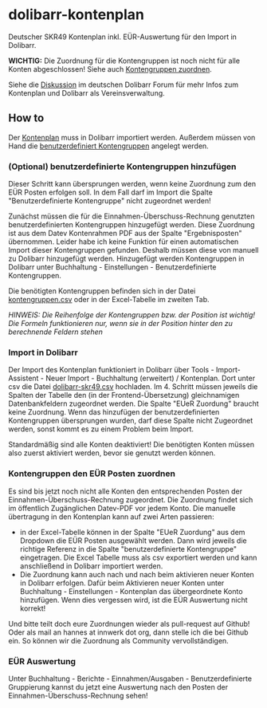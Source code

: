 # dolibarr-kontenplan

Deutscher SKR49 Kontenplan inkl. EÜR-Auswertung für den Import in Dolibarr.

**WICHTIG:** Die Zuordnung für die Kontengruppen ist noch nicht für alle Konten abgeschlossen! Siehe auch [Kontengruppen zuordnen](#kontengruppen-zuordnen).

Siehe die [Diskussion](https://forum.dolibarr.de/forum/t/dolibarr-als-vereinsverwaltung/6548) im deutschen Dolibarr Forum für mehr Infos zum Kontenplan und Dolibarr als Vereinsverwaltung.

## How to

Der [Kontenplan](dolibarr-skr49.csv) muss in Dolibarr importiert werden. Außerdem müssen von Hand die [benutzerdefiniert Kontengruppen](kontengruppen.csv) angelegt werden.

### (Optional) benutzerdefinierte Kontengruppen hinzufügen

Dieser Schritt kann übersprungen werden, wenn keine Zuordnung zum den EÜR Posten erfolgen soll. In dem Fall darf im Import die Spalte "Benutzerdefinierte Kontengruppe" nicht zugeordnet werden!

Zunächst müssen die für die Einnahmen-Überschuss-Rechnung genutzten benutzerdefinierten Kontengruppen hinzugefügt werden. Diese Zuordnung ist aus dem Datev Kontenrahmen PDF aus der Spalte "Ergebnisposten" übernommen. Leider habe ich keine Funktion für einen automatischen Import dieser Kontengruppen gefunden. Deshalb müssen diese von manuell zu Dolibarr hinzugefügt werden. Hinzugefügt werden Kontengruppen in Dolibarr unter Buchhaltung - Einstellungen - Benutzerdefinierte Kontengruppen.

Die benötigten Kontengruppen befinden sich in der Datei [kontengruppen.csv](kontengruppen.csv) oder in der Excel-Tabelle im zweiten Tab.

*HINWEIS: Die Reihenfolge der Kontengruppen bzw. der Position ist wichtig! Die Formeln funktionieren nur, wenn sie in der Position hinter den zu berechnende Feldern stehen*

### Import in Dolibarr

Der Import des Kontenplan funktioniert in Dolibarr über Tools - Import-Assistent - Neuer Import - Buchhaltung (erweitert) / Kontenplan. Dort unter csv die Datei [dolibarr-skr49.csv](dolibarr-skr49.csv) hochladen. Im 4. Schritt müssen jeweils die Spalten der Tabelle den (in der Frontend-Übersetzung) gleichnamigen Datenbankfeldern zugeordnet werden. Die Spalte "EUeR Zuordung" braucht keine Zuordnung. Wenn das hinzufügen der benutzerdefinierten Kontengruppen übersprungen wurden, darf diese Spalte nicht Zugeordnet werden, sonst kommt es zu einem Problem beim Import.

Standardmäßig sind alle Konten deaktiviert! Die benötigten Konten müssen also zuerst aktiviert werden, bevor sie genutzt werden können.

### Kontengruppen den EÜR Posten zuordnen

Es sind bis jetzt noch nicht alle Konten den entsprechenden Posten der Einnahmen-Überschuss-Rechnung zugeordnet. Die Zuordnung findet sich im öffentlich Zugänglichen Datev-PDF vor jedem Konto. Die manuelle übertragung in den Kontenplan kann auf zwei Arten passieren:

- in der Excel-Tabelle können in der Spalte "EUeR Zuordung" aus dem Dropdown die EÜR Posten ausgewählt werden. Dann wird jeweils die richtige Referenz in die Spalte "benutzerdefinierte Kontengruppe" eingetragen. Die Excel Tabelle muss als csv exportiert werden und kann anschließend in Dolibarr importiert werden.
- Die Zuordnung kann auch nach und nach beim aktivieren neuer Konten in Dolibarr erfolgen. Dafür beim Aktivieren neuer Konten unter Buchhaltung - Einstellungen - Kontenplan das übergeordnete Konto hinzufügen. Wenn dies vergessen wird, ist die EÜR Auswertung nicht korrekt!

Und bitte teilt doch eure Zuordnungen wieder als pull-request auf Github! Oder als mail an hannes at innwerk dot org, dann stelle ich die bei Github ein. So können wir die Zuordnung als Community vervollständigen.

### EÜR Auswertung

Unter Buchhaltung - Berichte - Einnahmen/Ausgaben - Benutzerdefinierte Gruppierung kannst du jetzt eine Auswertung nach den Posten der Einnahmen-Überschuss-Rechnung sehen!

